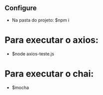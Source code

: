 ## Configure
- Na pasta do projeto: $npm i

# Para executar o axios:
- $node axios-teste.js

# Para executar o chai:
- $mocha

